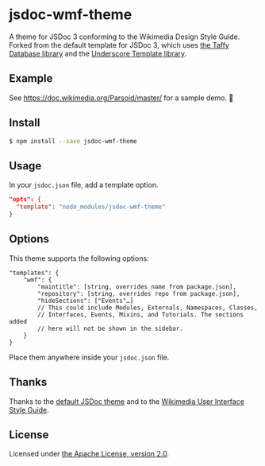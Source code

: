 # jsdoc-wmf-theme

A theme for JSDoc 3 conforming to the Wikimedia Design Style Guide.  Forked from
the default template for JSDoc 3, which uses
[the Taffy Database library](http://taffydb.com/) and the
[Underscore Template library](http://underscorejs.org/).

## Example
See https://doc.wikimedia.org/Parsoid/master/ for a sample demo. :rocket:

## Install
```bash
$ npm install --save jsdoc-wmf-theme
```

## Usage
In your `jsdoc.json` file, add a template option.
```json
"opts": {
  "template": "node_modules/jsdoc-wmf-theme"
}
```

## Options
This theme supports the following options:
```
"templates": {
    "wmf": {
        "maintitle": [string, overrides name from package.json],
        "repository": [string, overrides repo from package.json],
        "hideSections": ["Events"…]
        // This could include Modules, Externals, Namespaces, Classes,
        // Interfaces, Events, Mixins, and Tutorials. The sections added
        // here will not be shown in the sidebar.
    }
}
```
Place them anywhere inside your `jsdoc.json` file.

## Thanks
Thanks to the [default JSDoc theme](https://github.com/jsdoc3/jsdoc)
and to the
[Wikimedia User Interface Style Guide](https://wikimedia.github.io/WikimediaUI-Style-Guide/).

## License
Licensed under [the Apache License, version 2.0](LICENSE.md).
